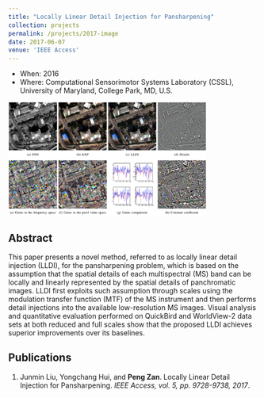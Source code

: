 ```yaml
---
title: "Locally Linear Detail Injection for Pansharpening"
collection: projects
permalink: /projects/2017-image
date: 2017-06-07
venue: 'IEEE Access'
---
```


- When: 2016  
- Where: Computational Sensorimotor Systems Laboratory (CSSL), University of Maryland, College Park, MD, U.S.  

<img src="/projects/p5-pansharpening.png" width="400">

Abstract
------
This paper presents a novel method, referred to as locally linear detail injection (LLDI), for the pansharpening problem, which is based on the assumption that the spatial details of each multispectral (MS) band can be locally and linearly represented by the spatial details of panchromatic images. LLDI first exploits such assumption through scales using the modulation transfer function (MTF) of the MS instrument and then performs detail injections into the available low-resolution MS images. Visual analysis and quantitative evaluation performed on QuickBird and WorldView-2 data sets at both reduced and full scales show that the proposed LLDI achieves superior improvements over its baselines.

Publications
------
<ol>
    <li>Junmin Liu, Yongchang Hui, and <strong>Peng Zan</strong>. <a href="https://ieeexplore.ieee.org/abstract/document/7941985" style="text-decoration: none">Locally Linear Detail Injection for Pansharpening</a>. <i>IEEE Access, vol. 5, pp. 9728-9738, 2017</i>.</li>
</ol>